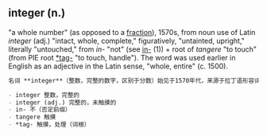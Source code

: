 ## integer (n.)

"a whole number" (as opposed to a [fraction](https://www.etymonline.com/word/fraction "Etymology, meaning and definition of fraction ")), 1570s, from noun use of Latin _integer_ (adj.) "intact, whole, complete," figuratively, "untainted, upright," literally "untouched," from _in-_ "not" (see [in-](https://www.etymonline.com/word/in-#etymonline_v_6284 "Etymology, meaning and definition of in- ") (1)) + root of _tangere_ "to touch" (from PIE root [\*tag-](https://www.etymonline.com/word/*tag- "Etymology, meaning and definition of *tag- ") "to touch, handle"). The word was used earlier in English as an adjective in the Latin sense, "whole, entire" (c. 1500).

```md
名词 **integer**（整数，完整的数字，区别于分数）始见于1570年代，来源于拉丁语形容词 _integer_ 的名词用法，意为“完整的，未经破损的，整体的”，引申义为“无瑕疵的，正直的”，字面含义是“未被触碰的”，由否定前缀 _in-_（“不”）（参见 [in-](https://www.etymonline.com/word/in-#etymonline_v_6284 "Etymology, meaning and definition of in-")）加上动词 _tangere_（“触摸”）的词根构成，_tangere_ 来源于原始印欧语词根 [*tag-](https://www.etymonline.com/word/*tag- "Etymology, meaning and definition of *tag-")，意为“触摸，处理”。该词早在1500年左右即作为形容词用于英语中，含义为“整体的，完整的”。

- integer 整数，完整的  
- integer (adj.) 完整的，未触摸的  
- in- 不（否定前缀）  
- tangere 触摸  
- *tag- 触摸，处理（词根）
```